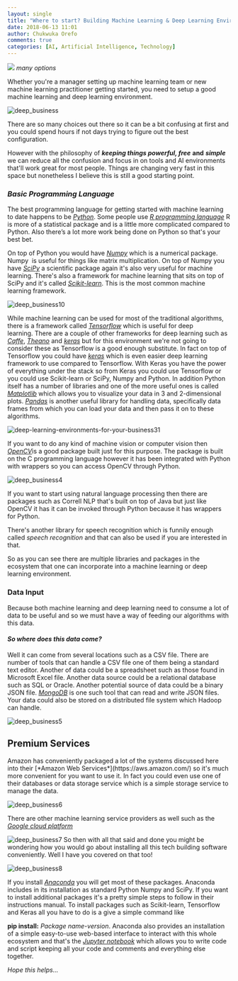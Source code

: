 ```yaml
---
layout: single
title: "Where to start? Building Machine Learning & Deep Learning Environments for your Business"
date: 2018-06-13 11:01
author: Chukwuka Orefo
comments: true
categories: [AI, Artificial Intelligence, Technology]
---
```


![](/images/wherebusiness2.png)
*many options*

Whether you're a manager setting up machine learning team or new machine learning practitioner getting started, you need to setup a good machine learning and deep learning environment.

![deep_business](/images/wherebusiness.png "many roads")

There are so many choices out there so it can be a bit confusing at first and you could spend hours if not days trying to figure out the best configuration.

However with the philosophy of ***keeping things powerful, free*** __and__ ***simple*** we can reduce all the confusion and focus in on tools and AI environments that'll work great for most people. Things are changing very fast in this space but nonetheless I believe this is still a good starting point.

### _Basic Programming Language_
The best programming language for getting started with machine learning to date happens to be [*Python*](https://www.python.org/). Some people use [*R programming language*](https://www.r-project.org/) R is more of a statistical package and is a little more complicated compared to Python. Also there’s a lot more work being done on Python so that's your best bet.

On top of Python you would have [*Numpy*](http://www.numpy.org/) which is a numerical package. Numpy  is useful for things like matrix multiplication. On top of Numpy you have [*SciPy*](https://www.scipy.org/) a scientific package again it's also very useful for machine learning. There's also a framework for machine learning that sits on top of SciPy and it's called [*Scikit-learn*](http://scikit-learn.org/). This is the most common machine learning framework.

![deep_business10](/images/wherebusiness10.png "machine learning stack")

While machine learning can be used for most of the traditional algorithms, there is a framework called [*Tensorflow*](https://www.tensorflow.org/) which is useful for deep learning. There are a couple of other frameworks for deep learning such as [*Caffe*](http://caffe.berkeleyvision.org/), [*Theano*](http://deeplearning.net/software/theano/) and  [*keras*](https://keras.io/)  but for this environment we're not going to consider these as Tensorflow is a good enough substitute. In fact on top of Tensorflow you could have [*keras*](https://keras.io/) which is even easier deep learning framework to use compared to Tensorflow. With Keras you have the power of everything under the stack so from Keras you could use Tensorflow or you could use Scikit-learn or SciPy, Numpy and Python. In addition Python itself has a number of libraries and one of the more useful ones is called [*Matplotlib*](https://matplotlib.org/) which allows you to visualize your data in 3 and 2-dimensional plots. [*Pandas*](https://pandas.pydata.org/) is another useful library for handling data, specifically data frames from which you can load your data and then pass it on to these algorithms.

![deep-learning-environments-for-your-business31](/images/where-to-start-building-machine-learning-deep-learning-environments-for-your-business31.png)

If you want to do any kind of machine vision or computer vision then [*OpenCV*](https://opencv.org)is a good package built just for this purpose. The package is built on the C programming language however it has been integrated with Python with wrappers so you can access OpenCV through Python.

![deep_business4](/images/wherebusiness4.png "opencv with python")

If you want to start using natural language processing then there are packages such as Correll NLP that's built on top of Java but just like OpenCV it has it can be invoked through Python because it has wrappers for Python.

There's another library for speech recognition which is funnily enough called *speech recognition* and that can also be used if you are interested in that.

So as you can see there are multiple libraries and packages in the ecosystem that one can incorporate into a machine learning or deep learning environment.

### __Data Input__
Because both machine learning and deep learning need to consume a lot of data to be useful and so we must have a way of feeding our algorithms with this data.

#### _So where does this data come?_
Well it can come from several locations such as a CSV file. There are number of tools that can handle a CSV file one of them being a standard text editor. Another of data could be a spreadsheet such as those found in Microsoft Excel file. Another data source could be a relational database such as SQL or Oracle. Another potential source of data could be a binary JSON file. [*MongoDB*](https://www.mongodb.com/) is one such tool that can read and write JSON files. Your data could also be stored on a distributed file system which Hadoop can handle.

![deep_business5](/images/wherebusiness5.png "machine learning stack")
<h2>Premium Services</h2>
Amazon has conveniently packaged a lot of the systems discussed here into their [*Amazon Web Services*](https://aws.amazon.com/) so it's much more convenient for you want to use it. In fact you could even use one of their databases or data storage service which is a simple storage service to manage the data.

![deep_business6](/images/wherebusiness6.png "machine learning stack")

There are other machine learning service providers as well such as the [*Google cloud platform*](https://cloud.google.com/)

![deep_business7](/images/wherebusiness7.png "machine learning with google cloud platform")
So then with all that said and done you might be wondering how you would go about installing all this tech building software conveniently. Well I have you covered on that too!

![deep_business8](/images/wherebusiness8.png "anaconda programing & package")

If you install [*Anaconda*](https://anaconda.org/) you will get most of these packages. Anaconda includes in its installation as standard Python Numpy and SciPy. If you want to install additional packages it's a pretty simple steps to follow in their instructions manual. To install packages such as Scikit-learn, Tensorflow and Keras all you have to do is a give a simple command like

__pip install:__ *Package name-version*. Anaconda also provides an installation of a simple easy-to-use web-based interface to interact with this whole ecosystem and that's the [*Jupyter notebook*](http://jupyter.org/) which allows you to write code and script keeping all your code and comments and everything else together.

_Hope this helps..._
